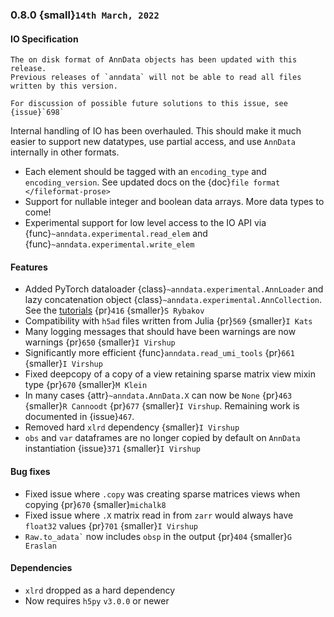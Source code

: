 ### 0.8.0 {small}`14th March, 2022`

#### IO Specification

```{warning}
The on disk format of AnnData objects has been updated with this release.
Previous releases of `anndata` will not be able to read all files written by this version.

For discussion of possible future solutions to this issue, see {issue}`698`
```

Internal handling of IO has been overhauled.
This should make it much easier to support new datatypes, use partial access, and use `AnnData` internally in other formats.

- Each element should be tagged with an `encoding_type` and `encoding_version`. See updated docs on the {doc}`file format </fileformat-prose>`
- Support for nullable integer and boolean data arrays. More data types to come!
- Experimental support for low level access to the IO API via {func}`~anndata.experimental.read_elem` and {func}`~anndata.experimental.write_elem`

#### Features

- Added PyTorch dataloader {class}`~anndata.experimental.AnnLoader` and lazy concatenation object {class}`~anndata.experimental.AnnCollection`. See the [tutorials] {pr}`416` {smaller}`S Rybakov`
- Compatibility with `h5ad` files written from Julia {pr}`569` {smaller}`I Kats`
- Many logging messages that should have been warnings are now warnings {pr}`650` {smaller}`I Virshup`
- Significantly more efficient {func}`anndata.read_umi_tools` {pr}`661` {smaller}`I Virshup`
- Fixed deepcopy of a copy of a view retaining sparse matrix view mixin type {pr}`670` {smaller}`M Klein`
- In many cases {attr}`~anndata.AnnData.X` can now be `None` {pr}`463` {smaller}`R Cannoodt` {pr}`677` {smaller}`I Virshup`. Remaining work is documented in {issue}`467`.
- Removed hard `xlrd` dependency {smaller}`I Virshup`
- `obs` and `var` dataframes are no longer copied by default on `AnnData` instantiation {issue}`371` {smaller}`I Virshup`

#### Bug fixes

- Fixed issue where `.copy` was creating sparse matrices views when copying {pr}`670` {smaller}`michalk8`
- Fixed issue where `.X` matrix read in from `zarr` would always have `float32` values {pr}`701` {smaller}`I Virshup`
- `` Raw.to_adata` `` now includes `obsp` in the output {pr}`404` {smaller}`G Eraslan`

#### Dependencies

- `xlrd` dropped as a hard dependency
- Now requires `h5py` `v3.0.0` or newer

[tutorials]: https://anndata-tutorials.readthedocs.io/en/latest/index.html
